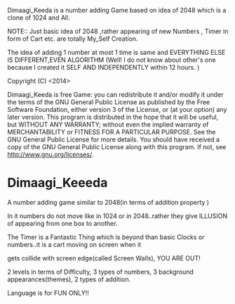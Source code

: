 
Dimaagi_Keeda is a number adding Game based on idea of 2048 which is a clone of 1024 and All. 

NOTE:: Just basic idea of 2048 ,rather appearing of new Numbers , Timer in form of Cart etc. are totally My_Self Creation.

The idea of adding 1 number at most 1 time is same and EVERYTHING ELSE IS DIFFERENT,EVEN ALGORITHM
(Well! I do not know about other's one because I created it SELF AND INDEPENDENTLY within 12 hours. ) 

Copyright (C) <2014> <Vivek Mangla>

Dimaagi_Keeda is free Game: you can redistribute it and/or modify
it under the terms of the GNU General Public License as published by
the Free Software Foundation, either version 3 of the License, or
(at your option) any later version.
This program is distributed in the hope that it will be useful,
but WITHOUT ANY WARRANTY; without even the implied warranty of
MERCHANTABILITY or FITNESS FOR A PARTICULAR PURPOSE. See the
GNU General Public License for more details.
You should have received a copy of the GNU General Public License
along with this program. If not, see <http://www.gnu.org/licenses/>.

>



Dimaagi_Keeeda
==============

A number adding game similar to 2048(in terms of addition property )

In it numbers do not move like in 1024 or in 2048..rather they give ILLUSION of appearing from one box to another.

The  Timer is a Fantastic Thing which is beyond than basic Clocks or numbers..it is a cart moving on screen when it 

gets collide with screen edge(called Screen Walls), YOU ARE OUT!

2 levels in terms of Difficulty, 3 types of numbers, 3 background appearances(themes), 2 types of addition.

Language is for FUN ONLY!!


